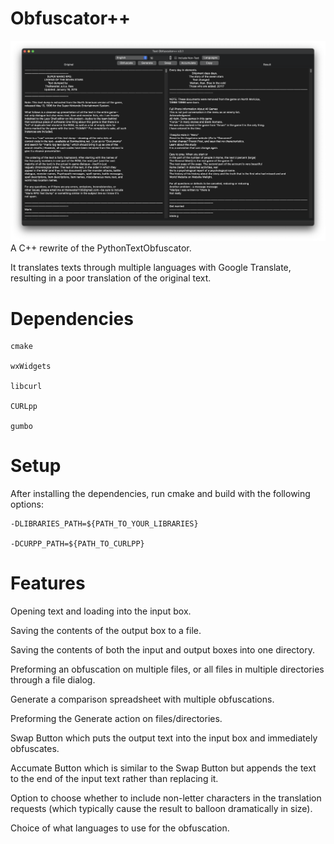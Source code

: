 
# Obfuscator++

![Example](examples/Screen%20Shot%202022-11-24%20at%203.12.43%20AM.png)
A C++ rewrite of the PythonTextObfuscator.

It translates texts through multiple languages with Google Translate, resulting in a poor translation of the original text.

  

# Dependencies

    cmake

    wxWidgets

    libcurl

    CURLpp

    gumbo

# Setup
After installing the dependencies, run cmake and build with the following options:

    -DLIBRARIES_PATH=${PATH_TO_YOUR_LIBRARIES}

    -DCURPP_PATH=${PATH_TO_CURLPP}

# Features
Opening text and loading into the input box.

Saving the contents of the output box to a file.

Saving the contents of both the input and output boxes into one directory.

Preforming an obfuscation on multiple files, or all files in multiple directories through a file dialog.

Generate a comparison spreadsheet with multiple obfuscations.

Preforming the Generate action on files/directories.

Swap Button which puts the output text into the input box and immediately obfuscates.

Accumate Button which is similar to the Swap Button but appends the text to the end of the input text rather than replacing it.

Option to choose whether to include non-letter characters in the translation requests (which typically cause the result to balloon dramatically in size).

Choice of what languages to use for the obfuscation.
